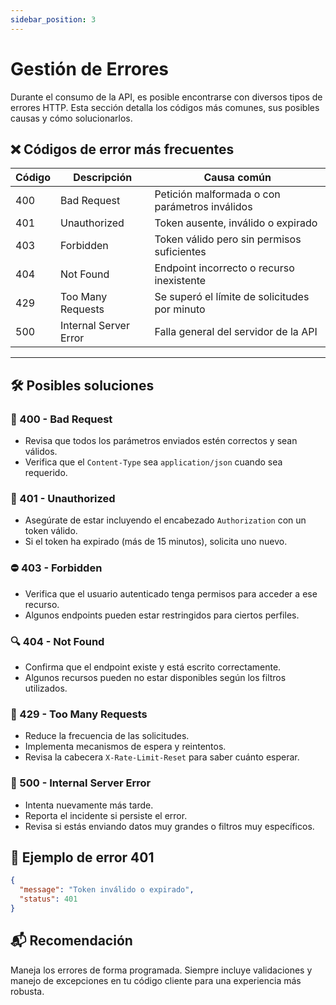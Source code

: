 ```yaml
---
sidebar_position: 3
---
```


# Gestión de Errores

Durante el consumo de la API, es posible encontrarse con diversos tipos de errores HTTP. Esta sección detalla los códigos más comunes, sus posibles causas y cómo solucionarlos.

## ❌ Códigos de error más frecuentes

| Código | Descripción                  | Causa común                                          |
|--------|------------------------------|------------------------------------------------------|
| 400    | Bad Request                  | Petición malformada o con parámetros inválidos       |
| 401    | Unauthorized                 | Token ausente, inválido o expirado                   |
| 403    | Forbidden                    | Token válido pero sin permisos suficientes           |
| 404    | Not Found                    | Endpoint incorrecto o recurso inexistente            |
| 429    | Too Many Requests            | Se superó el límite de solicitudes por minuto        |
| 500    | Internal Server Error        | Falla general del servidor de la API                 |

---

## 🛠️ Posibles soluciones

### 🔄 400 - Bad Request

- Revisa que todos los parámetros enviados estén correctos y sean válidos.
- Verifica que el `Content-Type` sea `application/json` cuando sea requerido.

### 🔐 401 - Unauthorized

- Asegúrate de estar incluyendo el encabezado `Authorization` con un token válido.
- Si el token ha expirado (más de 15 minutos), solicita uno nuevo.

### ⛔ 403 - Forbidden

- Verifica que el usuario autenticado tenga permisos para acceder a ese recurso.
- Algunos endpoints pueden estar restringidos para ciertos perfiles.

### 🔍 404 - Not Found

- Confirma que el endpoint existe y está escrito correctamente.
- Algunos recursos pueden no estar disponibles según los filtros utilizados.

### 🚦 429 - Too Many Requests

- Reduce la frecuencia de las solicitudes.
- Implementa mecanismos de espera y reintentos.
- Revisa la cabecera `X-Rate-Limit-Reset` para saber cuánto esperar.

### 🧯 500 - Internal Server Error

- Intenta nuevamente más tarde.
- Reporta el incidente si persiste el error.
- Revisa si estás enviando datos muy grandes o filtros muy específicos.

## 🧪 Ejemplo de error 401

```json
{
  "message": "Token inválido o expirado",
  "status": 401
}
```

## 📬 Recomendación

Maneja los errores de forma programada. Siempre incluye validaciones y manejo de excepciones en tu código cliente para una experiencia más robusta.

